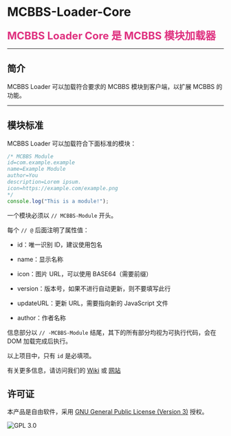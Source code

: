 # MCBBS-Loader-Core

<span style='font-size:1.5rem;color:#df307f'><strong>MCBBS Loader Core 是 MCBBS 模块加载器</strong></span>

---

## 简介

MCBBS Loader 可以加载符合要求的 MCBBS 模块到客户端，以扩展 MCBBS 的功能。

---

## 模块标准

MCBBS Loader 可以加载符合下面标准的模块：

```javascript
/* MCBBS Module
id=com.example.example
name=Example Module
author=You
description=Lorem ipsum.
icon=https://example.com/example.png
*/
console.log("This is a module!");
```

一个模块必须以 `// MCBBS-Module` 开头。

每个 `// @` 后面注明了属性值：

- id：唯一识别 ID，建议使用包名

- name：显示名称

- icon：图片 URL，可以使用 BASE64（需要前缀）

- version：版本号，如果不进行自动更新，则不要填写此行

- updateURL：更新 URL，需要指向新的 JavaScript 文件

- author：作者名称

信息部分以 `// -MCBBS-Module` 结尾，其下的所有部分均视为可执行代码，会在 DOM 加载完成后执行。

以上项目中，只有 `id` 是必填项。

有关更多信息，请访问我们的 [Wiki](https://github.com/MCBBS-Loader/MCBBS-Loader-Core/wiki/) 或 [网站](https://mcbbs-loader.xuogroup.top/)

## 许可证

本产品是自由软件，采用 [GNU General Public License (Version 3)](https://www.gnu.org/licenses/gpl-3.0.html) 授权。

![GPL 3.0](https://www.gnu.org/graphics/gplv3-with-text-136x68.png)
